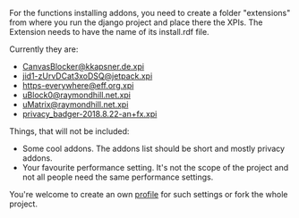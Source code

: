 For the functions installing addons, you need to create a folder "extensions" from where you run the django project and place there the XPIs.
The Extension needs to have the name of its install.rdf file.

Currently they are:

- [CanvasBlocker@kkapsner.de.xpi](https://addons.mozilla.org/en-US/firefox/addon/canvasblocker/)
- [jid1-zUrvDCat3xoDSQ@jetpack.xpi](https://addons.mozilla.org/de/firefox/addon/google-no-tracking-url/)
- [https-everywhere@eff.org.xpi](https://addons.mozilla.org/en-US/firefox/addon/https-everywhere/)
- [uBlock0@raymondhill.net.xpi](https://addons.mozilla.org/en-US/firefox/addon/ublock-origin/)
- [uMatrix@raymondhill.net.xpi](https://addons.mozilla.org/en-US/firefox/addon/umatrix/)
- [privacy_badger-2018.8.22-an+fx.xpi](https://addons.cdn.mozilla.net/user-media/addons/506646/privacy_badger-2017.1.26.1-an+fx.xpi)

Things, that will not be included:

- Some cool addons. The addons list should be short and mostly privacy addons.
- Your favourite performance setting. It's not the scope of the project and not all people need the same performance settings.

You're welcome to create an own [profile](profiles/) for such settings or fork the whole project.
